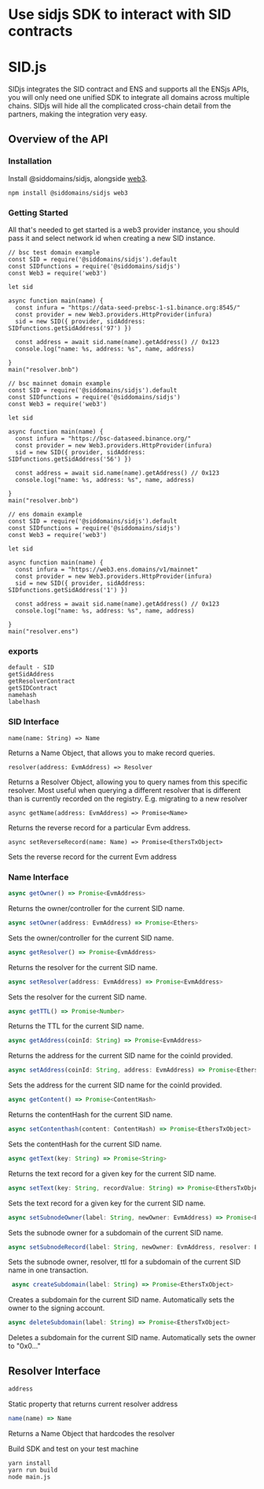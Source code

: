 # Use sidjs SDK to interact with SID contracts 


# SID.js
SIDjs integrates the SID contract and ENS and supports all the ENSjs APIs,  you will only need one unified SDK to integrate all domains across multiple chains. SIDjs will hide all the complicated cross-chain detail from the partners, making the integration very easy.

## Overview of the API

### Installation
Install @siddomains/sidjs, alongside [web3](https://www.npmjs.com/package/web3).
```
npm install @siddomains/sidjs web3
```
### Getting Started
All that's needed to get started is a web3 provider instance, you should pass it and select network id when creating a new SID instance.
```
// bsc test domain example
const SID = require('@siddomains/sidjs').default      
const SIDfunctions = require('@siddomains/sidjs')                                                                                                                                                                                
const Web3 = require('web3')                                                                                                                

let sid 

async function main(name) {
  const infura = "https://data-seed-prebsc-1-s1.binance.org:8545/"  
  const provider = new Web3.providers.HttpProvider(infura)
  sid = new SID({ provider, sidAddress: SIDfunctions.getSidAddress('97') })

  const address = await sid.name(name).getAddress() // 0x123                                                                                
  console.log("name: %s, address: %s", name, address)                                                                                          

}                                                                                                                                           
main("resolver.bnb")
```

```
// bsc mainnet domain example
const SID = require('@siddomains/sidjs').default      
const SIDfunctions = require('@siddomains/sidjs')                                                                                                                                                                                
const Web3 = require('web3')                                                                                                                

let sid 

async function main(name) {
  const infura = "https://bsc-dataseed.binance.org/"  
  const provider = new Web3.providers.HttpProvider(infura)
  sid = new SID({ provider, sidAddress: SIDfunctions.getSidAddress('56') })

  const address = await sid.name(name).getAddress() // 0x123                                                                                
  console.log("name: %s, address: %s", name, address)                                                                                          

}                                                                                                                                           
main("resolver.bnb")
```

```
// ens domain example
const SID = require('@siddomains/sidjs').default      
const SIDfunctions = require('@siddomains/sidjs')                                                                                                                                                                                
const Web3 = require('web3')                                                                                                                

let sid 

async function main(name) {
  const infura = "https://web3.ens.domains/v1/mainnet"
  const provider = new Web3.providers.HttpProvider(infura)
  sid = new SID({ provider, sidAddress: SIDfunctions.getSidAddress('1') })

  const address = await sid.name(name).getAddress() // 0x123                                                                                
  console.log("name: %s, address: %s", name, address)                                                                                          

}                                                                                                                                           
main("resolver.ens")

```

### exports

```
default - SID
getSidAddress
getResolverContract
getSIDContract
namehash
labelhash
```

### SID Interface

```
name(name: String) => Name
```

Returns a Name Object, that allows you to make record queries.

```
resolver(address: EvmAddress) => Resolver
```

Returns a Resolver Object, allowing you to query names from this specific resolver. Most useful when querying a different resolver that is different than is currently recorded on the registry. E.g. migrating to a new resolver

```
async getName(address: EvmAddress) => Promise<Name>
```

Returns the reverse record for a particular Evm address.

```
async setReverseRecord(name: Name) => Promise<EthersTxObject>
```

Sets the reverse record for the current Evm address

### Name Interface

```ts
async getOwner() => Promise<EvmAddress>
```

Returns the owner/controller for the current SID name.

```ts
async setOwner(address: EvmAddress) => Promise<Ethers>
```

Sets the owner/controller for the current SID name.

```ts
async getResolver() => Promise<EvmAddress>
```

Returns the resolver for the current SID name.

```ts
async setResolver(address: EvmAddress) => Promise<EvmAddress>
```

Sets the resolver for the current SID name.

```ts
async getTTL() => Promise<Number>
```

Returns the TTL for the current SID name.

```ts
async getAddress(coinId: String) => Promise<EvmAddress>
```

Returns the address for the current SID name for the coinId provided.

```ts
async setAddress(coinId: String, address: EvmAddress) => Promise<EthersTxObject>
```

Sets the address for the current SID name for the coinId provided.

```ts
async getContent() => Promise<ContentHash>
```

Returns the contentHash for the current SID name.

```ts
async setContenthash(content: ContentHash) => Promise<EthersTxObject>
```

Sets the contentHash for the current SID name.

```ts
async getText(key: String) => Promise<String>
```

Returns the text record for a given key for the current SID name.

```ts
async setText(key: String, recordValue: String) => Promise<EthersTxObject>
```

Sets the text record for a given key for the current SID name.

```ts
async setSubnodeOwner(label: String, newOwner: EvmAddress) => Promise<EthersTxObject>
```

Sets the subnode owner for a subdomain of the current SID name.

```ts
async setSubnodeRecord(label: String, newOwner: EvmAddress, resolver: EvmAddress, ttl: ?Number) => Promise<EthersTxObject>
```

Sets the subnode owner, resolver, ttl for a subdomain of the current SID name in one transaction.

```ts
 async createSubdomain(label: String) => Promise<EthersTxObject>
```

Creates a subdomain for the current SID name. Automatically sets the owner to the signing account.

```ts
async deleteSubdomain(label: String) => Promise<EthersTxObject>
```

Deletes a subdomain for the current SID name. Automatically sets the owner to "0x0..."

## Resolver Interface

```ts
address
```

Static property that returns current resolver address

```ts
name(name) => Name
```

Returns a Name Object that hardcodes the resolver

Build SDK and test on your test machine

```shell
yarn install
yarn run build
node main.js
```
